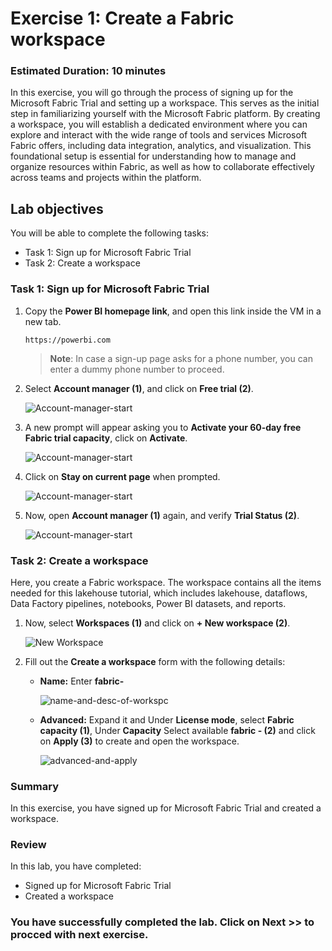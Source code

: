 # Exercise 1: Create a Fabric workspace

### Estimated Duration: 10 minutes

In this exercise, you will go through the process of signing up for the Microsoft Fabric Trial and setting up a workspace. This serves as the initial step in familiarizing yourself with the Microsoft Fabric platform. By creating a workspace, you will establish a dedicated environment where you can explore and interact with the wide range of tools and services Microsoft Fabric offers, including data integration, analytics, and visualization. This foundational setup is essential for understanding how to manage and organize resources within Fabric, as well as how to collaborate effectively across teams and projects within the platform.

## Lab objectives

You will be able to complete the following tasks:

- Task 1: Sign up for Microsoft Fabric Trial
- Task 2: Create a workspace

### Task 1: Sign up for Microsoft Fabric Trial

1. Copy the **Power BI homepage link**, and open this link inside the VM in a new tab.

   ```
   https://powerbi.com
   ```

   >**Note**: In case a sign-up page asks for a phone number, you can enter a dummy phone number to proceed.

1. Select **Account manager (1)**, and click on **Free trial (2)**.

     ![Account-manager-start](./Images/f1.png)

1. A new prompt will appear asking you to **Activate your 60-day free Fabric trial capacity**, click on **Activate**.

      ![Account-manager-start](./Images/fabric-3.png)

1. Click on **Stay on current page** when prompted.

      ![Account-manager-start](./Images/fabric-2.png)

1. Now, open **Account manager (1)** again, and verify **Trial Status (2)**.

      ![Account-manager-start](./Images/lab1-image5.png)

### Task 2: Create a workspace

Here, you create a Fabric workspace. The workspace contains all the items needed for this lakehouse tutorial, which includes lakehouse, dataflows, Data Factory pipelines, notebooks, Power BI datasets, and reports.

1.  Now, select **Workspaces (1)** and click on **+ New workspace (2)**.
 
    ![New Workspace](./Images/f2.png)
 
1. Fill out the **Create a workspace** form with the following details:
 
   - **Name:** Enter **fabric-<inject key="DeploymentID" enableCopy="false"/>**
 
      ![name-and-desc-of-workspc](./Images/f3.png)
 
   - **Advanced:** Expand it and Under **License mode**, select **Fabric capacity (1)**, Under **Capacity** Select available **fabric<inject key="DeploymentID" enableCopy="false"/> - <inject key="Location"></inject>(2)** and click on **Apply (3)** to create and open the workspace.
 
      ![advanced-and-apply](./Images/f4.png)

### Summary

In this exercise, you have signed up for Microsoft Fabric Trial and created a workspace.

### Review 
In this lab, you have completed:

 + Signed up for Microsoft Fabric Trial
 + Created a workspace

### You have successfully completed the lab. Click on Next >> to procced with next exercise.

